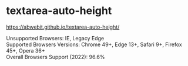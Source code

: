 # textarea-auto-height
https://abwebit.github.io/textarea-auto-height/

Unsupported Browsers: IE, Legacy Edge  
Supported Browsers Versions: Chrome 49+, Edge 13+, Safari 9+, Firefox 45+, Opera 36+  
Overall Browsers Support (2022): 96.6%
